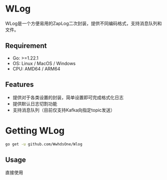 # WLog

WLog是一个方便易用的ZapLog二次封装，提供不同编码格式，支持消息队列和文件。

## Requirement

- Go: >=1.22.1
- OS: Linux / MacOS / Windows
- CPU: AMD64 / ARM64

## Features

- 提供对于各类设置的封装，简单设置即可完成格式化日志
- 提供默认日志切割功能
- 支持消息队列（目前仅支持Kafka向指定topic发送）

# Getting WLog

```bash
go get -u github.com/WwhdsOne/Wlog
```

## Usage

直接使用

```go
```

